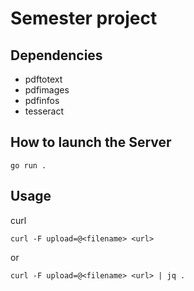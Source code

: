 # Semester project

## Dependencies
 - pdftotext
 - pdfimages
 - pdfinfos
 - tesseract

## How to launch the Server
```
go run .
```

## Usage

curl

```
curl -F upload=@<filename> <url>
```
or
```
curl -F upload=@<filename> <url> | jq .
```

